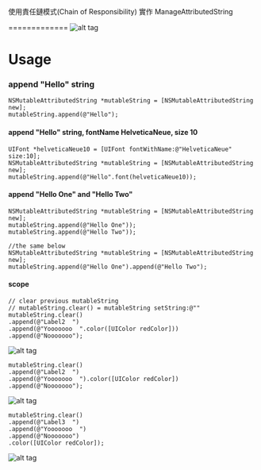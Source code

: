 使用責任鏈模式(Chain of Responsibility) 實作 ManageAttributedString



=============
![alt tag](http://i.imgur.com/le5K6ZA.png) 

Usage
=============
### append "Hello" string

    NSMutableAttributedString *mutableString = [NSMutableAttributedString new];
    mutableString.append(@"Hello");

#### append "Hello" string, fontName HelveticaNeue, size 10
    UIFont *helveticaNeue10 = [UIFont fontWithName:@"HelveticaNeue" size:10];
    NSMutableAttributedString *mutableString = [NSMutableAttributedString new];
    mutableString.append(@"Hello".font(helveticaNeue10));

#### append "Hello One" and "Hello Two"
    NSMutableAttributedString *mutableString = [NSMutableAttributedString new];
    mutableString.append(@"Hello One"));
    mutableString.append(@"Hello Two"));
  
    //the same below
    NSMutableAttributedString *mutableString = [NSMutableAttributedString new];
    mutableString.append(@"Hello One").append(@"Hello Two");

#### scope
    // clear previous mutableString
    // mutableString.clear() = mutableString setString:@"" 
    mutableString.clear()
    .append(@"Label2  ")
    .append(@"Yooooooo  ".color([UIColor redColor]))
    .append(@"Nooooooo");
  ![alt tag](http://i.imgur.com/22ztLfa.png) 
  
    mutableString.clear()
    .append(@"Label2  ")
    .append(@"Yooooooo  ").color([UIColor redColor])
    .append(@"Nooooooo");
  ![alt tag](http://i.imgur.com/eZTBFGI.png) 
  
    mutableString.clear()
    .append(@"Label3  ")
    .append(@"Yooooooo  ")
    .append(@"Nooooooo")
    .color([UIColor redColor]);
  ![alt tag](http://i.imgur.com/4AHWlHC.png) 
